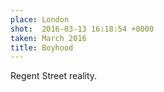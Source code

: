```yaml
---
place: London
shot:  2016-03-13 16:18:54 +0000
taken: March 2016
title: Boyhood
---
```


Regent Street reality.
